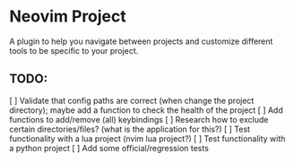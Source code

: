 # Neovim Project

A plugin to help you navigate between projects and customize different tools to be specific to your project.

## TODO:
[ ] Validate that config paths are correct (when change the project directory); maybe add a function to check the health of the project
[ ] Add functions to add/remove (all) keybindings
[ ] Research how to exclude certain directories/files? (what is the application for this?)
[ ] Test functionality with a lua project (nvim lua project?)
[ ] Test functionality with a python project
[ ] Add some official/regression tests
